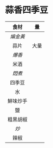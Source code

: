 # 蒜香四季豆

|   食材   |  量  |
| :------: | :--: |
| *煸金黃* |      |
|   蒜片   | 大量 |
|  *爆香*  |      |
|   米酒   |      |
|  *悶煮*  |      |
|  四季豆  |      |
|    水    |      |
| 鮮味炒手 |      |
|    鹽    |      |
| 粗黑胡椒 |      |
|   *炒*   |      |
|   辣椒   |      |
